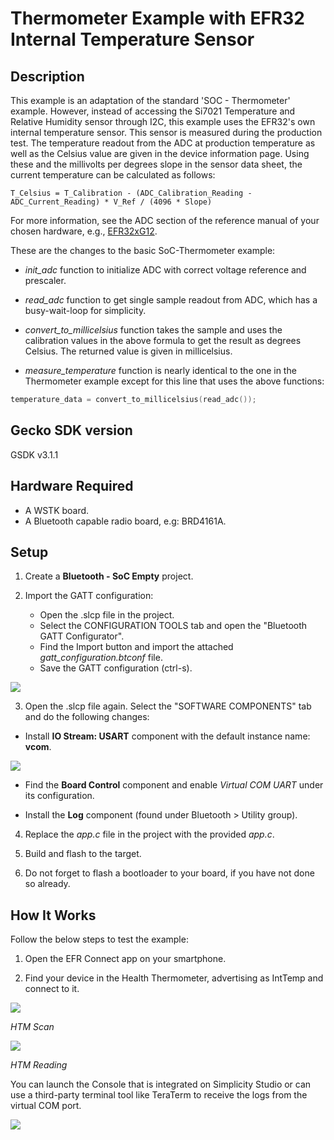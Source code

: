 # Thermometer Example with EFR32 Internal Temperature Sensor #
 
## Description ##
 
This example is an adaptation of the standard 'SOC - Thermometer' example. However, instead of accessing the Si7021 Temperature and Relative Humidity sensor through I2C, this example uses the EFR32's own internal temperature sensor. This sensor is measured during the production test. The temperature readout from the ADC at production temperature as well as the Celsius value are given in the device information page. Using these and the millivolts per degrees slope in the sensor data sheet, the current temperature can be calculated as follows:

```
T_Celsius = T_Calibration - (ADC_Calibration_Reading - ADC_Current_Reading) * V_Ref / (4096 * Slope)
```

For more information, see the ADC section of the reference manual of your chosen hardware, e.g., [EFR32xG12](https://www.silabs.com/documents/public/reference-manuals/efr32xg12-rm.pdf).

These are the changes to the basic SoC-Thermometer example:

- *init_adc* function to initialize ADC with correct voltage reference and prescaler.

- *read_adc* function to get single sample readout from ADC, which has a busy-wait-loop for simplicity.

- *convert_to_millicelsius* function takes the sample and uses the calibration values in the above formula to get the result as degrees Celsius. The returned value is given in millicelsius.

- *measure_temperature* function is nearly identical to the one in the Thermometer example except for this line that uses the above functions:

```C
temperature_data = convert_to_millicelsius(read_adc());
```

## Gecko SDK version ##
 
GSDK v3.1.1
 
## Hardware Required ##
 
- A WSTK board.
- A Bluetooth capable radio board, e.g: BRD4161A.
 
## Setup
 
1. Create a **Bluetooth - SoC Empty** project.

2. Import the GATT configuration:
   - Open the .slcp file in the project.
   - Select the CONFIGURATION TOOLS tab and open the "Bluetooth GATT Configurator".
   - Find the Import button and import the attached *gatt_configuration.btconf* file.
   - Save the GATT configuration (ctrl-s).

![](images/import_gatt_configuaration.png)

3. Open the .slcp file again. Select the "SOFTWARE COMPONENTS" tab and do the following changes:

- Install **IO Stream: USART** component with the default instance name: **vcom**.

![](images/install_usart.png)

- Find the **Board Control** component  and enable *Virtual COM UART* under its configuration.

- Install the **Log** component (found under Bluetooth > Utility group).

4. Replace the *app.c* file in the project with the provided *app.c*.

5. Build and flash to the target.

6. Do not forget to flash a bootloader to your board, if you have not done so already.
 
## How It Works ##
 
Follow the below steps to test the example:

1. Open the EFR Connect app on your smartphone.

2. Find your device in the Health Thermometer, advertising as IntTemp and connect to it.

![](images/htm_scan.png)

*HTM Scan*

![](images/htm_reading.png)

*HTM Reading*

You can launch the Console that is integrated on Simplicity Studio or can use a third-party terminal tool like TeraTerm to receive the logs from the virtual COM port.

![](images/console.png)

